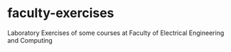 # faculty-exercises
Laboratory Exercises of some courses at Faculty of Electrical Engineering and Computing
